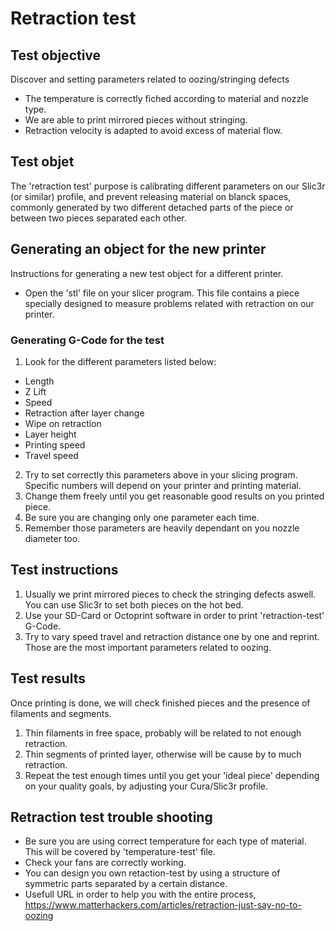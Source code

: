 # Retraction test


## Test objective

Discover and setting parameters related to oozing/stringing defects

* The temperature is correctly fiched according to material and nozzle type.
* We are able to print mirrored pieces without stringing.
* Retraction velocity is adapted to avoid excess of material flow.

## Test objet

The 'retraction test' purpose is calibrating different parameters on our Slic3r (or similar) profile, and prevent releasing material on blanck spaces, commonly generated by two different detached parts of the piece or between two pieces separated each other.


## Generating an object for the new printer

Instructions for generating a new test object for a different printer.

* Open the 'stl' file on your slicer program.
  This file contains a piece specially designed to measure problems related with retraction on our printer.

### Generating G-Code for the test

1. Look for the different parameters listed below:

* Length
* Z Lift
* Speed
* Retraction after layer change
* Wipe on retraction
* Layer height
* Printing speed
* Travel speed

2. Try to set correctly this parameters above in your slicing program. Specific numbers will depend on your printer and printing material.
3. Change them freely until you get reasonable good results on you printed piece.
4. Be sure you are changing only one parameter each time.
5. Remember those parameters are heavily dependant on you nozzle diameter too.

## Test instructions

1. Usually we print mirrored pieces to check the stringing defects aswell. You can use Slic3r to set both pieces on the hot bed.
2. Use your SD-Card or Octoprint software in order to print 'retraction-test' G-Code.
3. Try to vary speed travel and retraction distance one by one and reprint. Those are the most important parameters related to oozing.


## Test results

Once printing is done, we will check finished pieces and the presence of filaments and segments.

1. Thin filaments in free space, probably will be related to not enough retraction.
2. Thin segments of printed layer, otherwise will be cause by to much retraction.
3. Repeat the test enough times until you get your 'ideal piece' depending on your quality goals, by adjusting your Cura/Slic3r profile.


## Retraction test trouble shooting

* Be sure you are using correct temperature for each type of material. This will be covered by 'temperature-test' file.
* Check your fans are correctly working.
* You can design you own retaction-test by using a structure of symmetric parts separated by a certain distance.
* Usefull URL in order to help you with the entire process, https://www.matterhackers.com/articles/retraction-just-say-no-to-oozing









